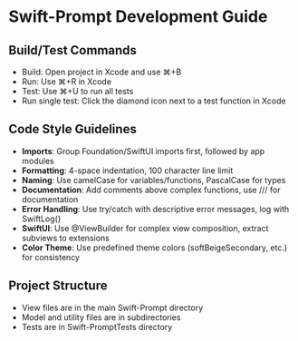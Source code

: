 # Swift-Prompt Development Guide

## Build/Test Commands
- Build: Open project in Xcode and use ⌘+B
- Run: Use ⌘+R in Xcode
- Test: Use ⌘+U to run all tests
- Run single test: Click the diamond icon next to a test function in Xcode

## Code Style Guidelines
- **Imports**: Group Foundation/SwiftUI imports first, followed by app modules
- **Formatting**: 4-space indentation, 100 character line limit
- **Naming**: Use camelCase for variables/functions, PascalCase for types
- **Documentation**: Add comments above complex functions, use /// for documentation
- **Error Handling**: Use try/catch with descriptive error messages, log with SwiftLog()
- **SwiftUI**: Use @ViewBuilder for complex view composition, extract subviews to extensions
- **Color Theme**: Use predefined theme colors (softBeigeSecondary, etc.) for consistency

## Project Structure
- View files are in the main Swift-Prompt directory
- Model and utility files are in subdirectories
- Tests are in Swift-PromptTests directory